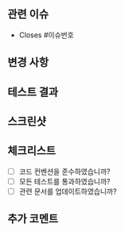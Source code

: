 <!-- 제목은 아래 주석의 형식을 참고해서 수정해주세요. -->
<!-- [<타입>] <매칭되는 이슈 제목> + <필요한 경우 추가 상세 내용> -->

## 관련 이슈
<!-- 관련된 이슈 번호를 적어주세요. -->
<!-- 이슈를 자동으로 Closes 하고 싶지 않다면 Closes 키워드를 지워주세요. -->
- Closes #이슈번호

## 변경 사항
<!-- 이 PR에서 변경된 주요 내용을 설명해주세요. -->

## 테스트 결과
<!-- 이 변경 사항으로 인해 영향을 받는 기능에 대한 테스트 결과를 설명해주세요. -->

## 스크린샷
<!-- 필요한 경우 스크린샷을 첨부해주세요. -->

## 체크리스트
<!-- PR을 제출하기 전에 확인해야 할 사항들입니다. -->
- [ ] 코드 컨벤션을 준수하였습니까?
- [ ] 모든 테스트를 통과하였습니까?
- [ ] 관련 문서를 업데이트하였습니까?

## 추가 코멘트
<!-- 리뷰어에게 전달할 추가 정보가 있다면 여기에 적어주세요. -->
